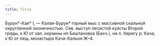 ```yaml
---
title: Title
---
```


Бурун*-Кая* I, — Калая-Бурун* горный мыс с массивной скальной округленной
оконечностью. Сев. выступ лесистой куэсты Второй гряды, к Ю от зап. окраины нп
Баштановка (Бахч.), на л. берегу р. Кача, к Ю от пещ. монастыря Качи-Кальон Ж–4.
